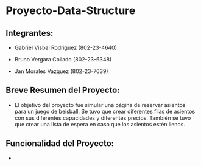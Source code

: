# Proyecto-Data-Structure

## Integrantes: 

- Gabriel Visbal Rodriguez (802-23-4640)

- Bruno Vergara Collado (802-23-6348)

- Jan Morales Vazquez (802-23-7639)

## Breve Resumen del Proyecto:

- El objetivo del proyecto fue simular una página de reservar asientos para un juego de beisball. Se tuvo que crear diferentes filas de asientos con sus diferentes capacidades y diferentes precios. También se tuvo que crear una lista de 
 espera en caso que los asientos estén llenos.

## Funcionalidad del Proyecto: 

-
